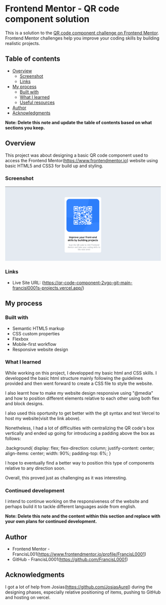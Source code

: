 # Frontend Mentor - QR code component solution

This is a solution to the [QR code component challenge on Frontend Mentor](https://www.frontendmentor.io/challenges/qr-code-component-iux_sIO_H). Frontend Mentor challenges help you improve your coding skills by building realistic projects. 

## Table of contents

- [Overview](#overview)
  - [Screenshot](#screenshot)
  - [Links](#links)
- [My process](#my-process)
  - [Built with](#built-with)
  - [What I learned](#what-i-learned)
  - [Useful resources](#useful-resources)
- [Author](#author)
- [Acknowledgments](#acknowledgments)

**Note: Delete this note and update the table of contents based on what sections you keep.**

## Overview

This project was about designing a basic QR code component used to access the Frontend Mentor(https://www.frontendmentor.io) website using basic HTML5 and CSS3 for build up and styling. 

### Screenshot

![](./screenshot.png)

### Links

- Live Site URL: (https://qr-code-component-2vgo-git-main-francisl0001s-projects.vercel.app/)

## My process

### Built with

- Semantic HTML5 markup
- CSS custom properties
- Flexbox
- Mobile-first workflow
- Responsive website design

### What I learned

While working on this project, I developped my basic html and CSS skills. I developped the basic html structure mainly following the guidelines provided and then went forward to create a CSS file to style the website. 

I also learnt how to make my website design responsive using "@media" and how to position different elements relative to each other using both flex and block designs. 

I also used this oportunity to get better with the git syntax and test Vercel to host my website(visit the link above). 

Nonetheless, I had a lot of difficulties with centralizing the QR code's box vertically and ended up going for introducing a padding above the box as follows:

.background{
    display: flex;
    flex-direction: column;
    justify-content: center;
    align-items: center;
    width: 90%;
    padding-top: 6%;
}

I hope to eventually find a better way to position this type of components relative to any direction soon.

Overall, this proved just as challenging as it was interesting.


### Continued development

I intend to continue working on the responsiveness of the website and perhaps build it to tackle different languages aside from english. 

**Note: Delete this note and the content within this section and replace with your own plans for continued development.**

## Author

- Frontend Mentor - FrancisL001(https://www.frontendmentor.io/profile/FrancisL0001)
- GitHub - FrancisL0001(https://github.com/FrancisL0001)

## Acknowledgments

I got a lot of help from Josias(https://github.com/JosiasAurel) during the designing phases, especially relative positioning of items, pushing to GitHub and hosting on vercel. 
